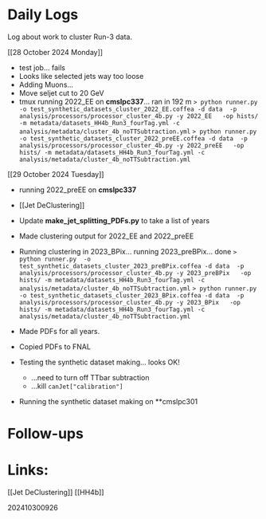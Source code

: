 



# Daily Logs
Log about work to cluster Run-3 data.

[[28 October 2024 Monday]]
-  test job... fails
- Looks like selected jets way too loose
- Adding Muons...
- Move seljet cut to 20 GeV
- tmux running 2022_EE on **cmslpc337**... ran in 192 m
	`> python runner.py  -o test_synthetic_datasets_cluster_2022_EE.coffea -d data  -p analysis/processors/processor_cluster_4b.py -y 2022_EE   -op hists/ -m metadata/datasets_HH4b_Run3_fourTag.yml -c analysis/metadata/cluster_4b_noTTSubtraction.yml`
	`> python runner.py  -o test_synthetic_datasets_cluster_2022_preEE.coffea -d data  -p analysis/processors/processor_cluster_4b.py -y 2022_preEE   -op hists/ -m metadata/datasets_HH4b_Run3_fourTag.yml -c analysis/metadata/cluster_4b_noTTSubtraction.yml`
 
[[29 October 2024 Tuesday]]
- running 2022_preEE on **cmslpc337**
- [[Jet DeClustering]]
- Update **make_jet_splitting_PDFs.py** to take a list of years
- Made clustering output for 2022_EE and 2022_preEE
- Running clustering in 2023_BPix... running 2023_preBPix... done
	 `> python runner.py  -o test_synthetic_datasets_cluster_2023_preBPix.coffea -d data  -p analysis/processors/processor_cluster_4b.py -y 2023_preBPix   -op hists/ -m metadata/datasets_HH4b_Run3_fourTag.yml -c analysis/metadata/cluster_4b_noTTSubtraction.yml`
	 `> python runner.py  -o test_synthetic_datasets_cluster_2023_BPix.coffea -d data  -p analysis/processors/processor_cluster_4b.py -y 2023_BPix   -op hists/ -m metadata/datasets_HH4b_Run3_fourTag.yml -c analysis/metadata/cluster_4b_noTTSubtraction.yml`
 
- Made PDFs for all years. 
- Copied PDFs to FNAL
- Testing the synthetic dataset making... looks OK!
	- ...need to turn off TTbar subtraction
	- ...kill `canJet["calibration"]`
- Running the synthetic dataset making on **cmslpc301




# Follow-ups


# Links: 

[[Jet DeClustering]]
[[HH4b]]


202410300926
